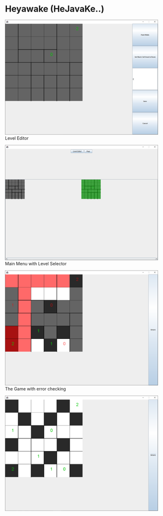 # Heyawake (HeJavaKe..)



![Level Editor](docs/image.png)
Level Editor

![Main Menu](docs/image-1.png)
Main Menu with Level Selector

![Error Checking](docs/image-2.png)
The Game with error checking

![An Incorrect Solution](docs/image-3.png)
